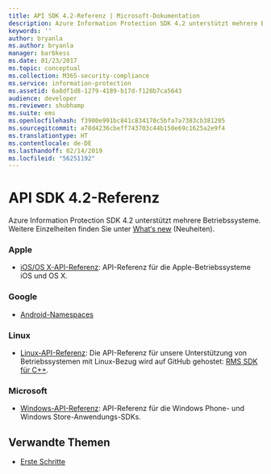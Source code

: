 ```yaml
---
title: API SDK 4.2-Referenz | Microsoft-Dokumentation
description: Azure Information Protection SDK 4.2 unterstützt mehrere Betriebssysteme. Einschließlich Android, iOS, OS X, Linux, Windows Phone und Windows Store.
keywords: ''
author: bryanla
ms.author: bryanla
manager: barbkess
ms.date: 01/23/2017
ms.topic: conceptual
ms.collection: M365-security-compliance
ms.service: information-protection
ms.assetid: 6a8df1d8-1279-4189-b17d-f128b7ca5643
audience: developer
ms.reviewer: shubhamp
ms.suite: ems
ms.openlocfilehash: f3900e991bc841c834170c5bfa7a7383cb381205
ms.sourcegitcommit: a78d4236cbeff743703c44b150e69c1625a2e9f4
ms.translationtype: HT
ms.contentlocale: de-DE
ms.lasthandoff: 02/14/2019
ms.locfileid: "56251192"
---
```

# <a name="api-sdk-42-reference"></a>API SDK 4.2-Referenz

Azure Information Protection SDK 4.2 unterstützt mehrere Betriebssysteme. Weitere Einzelheiten finden Sie unter [What‘s new](release-notes.md) (Neuheiten).

### <a name="apple"></a>Apple
- [iOS/OS X-API-Referenz](https://msdn.microsoft.com/library/dn758306.aspx): API-Referenz für die Apple-Betriebssysteme iOS und OS X.

### <a name="google"></a>Google
- [Android-Namespaces](https://msdn.microsoft.com/library/dn758245.aspx)

### <a name="linux"></a>Linux
- [Linux-API-Referenz](linux-c-api-reference.md): Die API-Referenz für unsere Unterstützung von Betriebssystemen mit Linux-Bezug wird auf GitHub gehostet: [RMS SDK für C++](https://azuread.github.io/rms-sdk-for-cpp/annotated.html).

### <a name="microsoft"></a>Microsoft
- [Windows-API-Referenz](https://msdn.microsoft.com/library/dn891914.aspx): API-Referenz für die Windows Phone- und Windows Store-Anwendungs-SDKs.

## <a name="related-topics"></a>Verwandte Themen

* [Erste Schritte](get-started.md)
